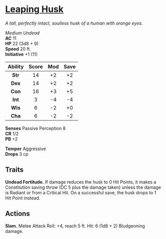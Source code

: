 # [Leaping Husk](https://hollowknight.wiki/w/Leaping_Husk)

*A tall, perfectly intact, soulless husk of a human with orange eyes.*

*Medium Undead*  
**AC** 11  
**HP** 22 (3d8 + 9)  
**Speed** 20 ft.  
**Initiative** +1 (11)  

| Ability | Score | Mod | Save |
|:-------:|:-----:|:---:|:----:|
| **Str** | 14    | +2  | +2   |
| **Dex** | 14    | +2  | +2   |
| **Con** | 16    | +3  | +5   |
| **Int** | 3     | -4  | -4   |
| **Wis** | 6     | -2  | +0   |
| **Cha** | 6     | -2  | -2   |

**Senses** Passive Perception 8  
**CR** 1/2  
**PB** +2  

**Temper** Aggressive  
**Drops** 3 cp  

## Traits

**Undead Fortitude.** If damage reduces the husk to 0 Hit Points, it makes a Constitution saving throw (DC 5 plus the damage taken) unless the damage is Radiant or from a Critical Hit. On a successful save, the husk drops to 1 Hit Point instead.

## Actions

**Slam.** Melee Attack Roll: +4, reach 5 ft. Hit: 6 (1d8 + 2) Bludgeoning damage.
